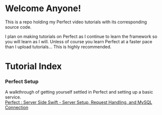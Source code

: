 # Welcome Anyone!
This is a repo holding my Perfect video tutorials with its corresponding source code.

I plan on making tutorials on Perfect as I continue to learn the framework so you will learn as I will. Unless of course you
learn Perfect at a faster pace than I upload tutorials... This is highly recommended.

# Tutorial Index
### Perfect Setup

A walkthrough of getting yourself settled in Perfect and setting up a basic service.  
[Perfect : Server Side Swift - Server Setup, Request Handling, and MySQL Connection](https://www.youtube.com/watch?v=vY-g5eqQ6oA)                          
